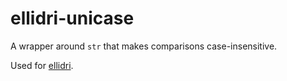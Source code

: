 # ellidri-unicase

A wrapper around `str` that makes comparisons case-insensitive.

Used for [ellidri][1].

[1]: https://git.sr.ht/~taiite/ellidri
